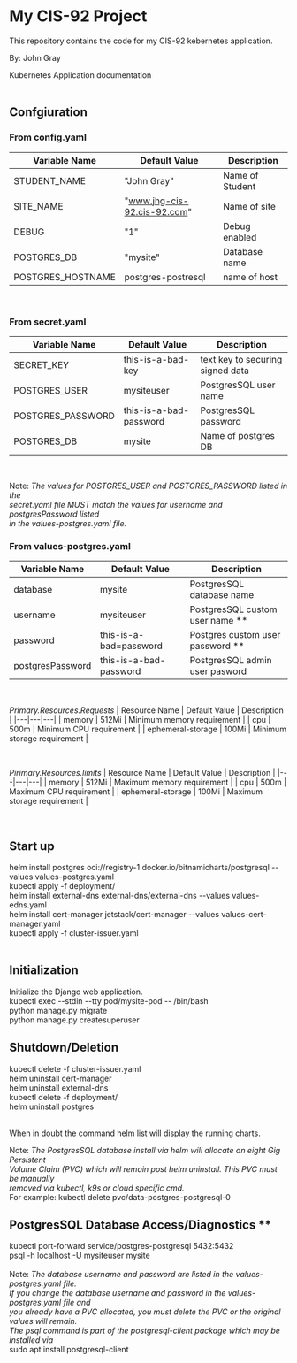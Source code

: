 # My CIS-92 Project 

This repository contains the code for my CIS-92 kebernetes application.

By: John Gray

Kubernetes Application documentation
<br /><br />
## Confgiuration
### From config.yaml
| Variable Name | Default Value | Description |
|---|---|---|
| STUDENT_NAME | "John Gray" | Name of Student |
| SITE_NAME | "www.jhg-cis-92.cis-92.com" | Name of site |
| DEBUG | "1" | Debug enabled |
| POSTGRES_DB | "mysite" | Database name |
| POSTGRES_HOSTNAME | postgres-postresql | name of host |
<br />

### From secret.yaml
| Variable Name | Default Value | Description |
|---|---|---|
| SECRET_KEY | this-is-a-bad-key | text key to securing signed data |
| POSTGRES_USER | mysiteuser | PostgresSQL user name |
| POSTGRES_PASSWORD | this-is-a-bad-password | PostgresSQL password |
| POSTGRES_DB | mysite | Name of postgres DB|
<br />

Note: _The values for POSTGRES_USER and POSTGRES_PASSWORD listed in the<br/> 
secret.yaml file MUST match the values for username and postgresPassword listed<br /> 
in the values-postgres.yaml file._
### From values-postgres.yaml
| Variable Name | Default Value | Description |
|---|---|---|
| database | mysite | PostgresSQL database name |
| username | mysiteuser | PostgresSQL custom user name **|
| password | this-is-a-bad=password | Postgres custom user password ** |
| postgresPassword | this-is-a-bad-password | PostgresSQL admin user pasword | 
<br />

 _Primary.Resources.Requests_
| Resource Name | Default Value | Description |
|---|---|---|
| memory | 512Mi | Minimum memory requirement |
| cpu | 500m | Minimum CPU requirement |
| ephemeral-storage | 100Mi | Minimum storage requirement |

<br />

 _Pirimary.Resources.limits_
| Resource Name | Default Value | Description |
|---|---|---|
| memory | 512Mi | Maximum memory requirement |
| cpu | 500m | Maximum CPU requirement |
| ephemeral-storage | 100Mi | Maximum storage requirement |

<br />

## Start up 
helm install postgres oci://registry-1.docker.io/bitnamicharts/postgresql --values values-postgres.yaml<br />
kubectl apply -f deployment/ <br />
helm install external-dns external-dns/external-dns --values values-edns.yaml<br />
helm install cert-manager jetstack/cert-manager --values values-cert-manager.yaml<br />
kubectl apply -f cluster-issuer.yaml<br />
<br />

## Initialization
Initialize the Django web application.<br />
kubectl exec --stdin --tty pod/mysite-pod -- /bin/bash<br />
python manage.py migrate<br />
python manage.py createsuperuser

## Shutdown/Deletion
kubectl delete -f cluster-issuer.yaml<br />
helm uninstall cert-manager <br />
helm uninstall external-dns<br />
kubectl delete -f deployment/<br />
helm uninstall postgres<br/><br />

When in doubt the command helm list will display the running charts.

 Note: _The PostgresSQL database install via helm will allocate an eight Gig Persistent<br/> 
 Volume Claim (PVC) which will remain post helm uninstall. This PVC must be manually<br/>
 removed via kubectl, k9s or cloud specific cmd._<br />
 For example: kubectl delete pvc/data-postgres-postgresql-0

## PostgresSQL Database Access/Diagnostics ** 
kubectl port-forward service/postgres-postgresql 5432:5432<br />
psql -h localhost -U mysiteuser mysite<br /><br />
Note: _The database username and password are listed in the values-postgres.yaml file.<br />
If you change the database username and password in the values-postgres.yaml file and <br />
you already have a PVC allocated, you must delete the PVC or the original values will remain.<br />
The psql command is part of the postgresql-client package which may be installed via_<br />
sudo apt install postgresql-client
